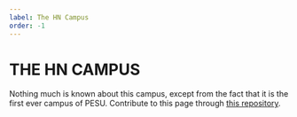 ```yaml
---
label: The HN Campus
order: -1
---
```


# THE HN CAMPUS
Nothing much is known about this campus, except from the fact that it is the first ever campus of PESU. Contribute to this page through [this repository](https://github.com/HackerSpace-PESU/pesu-for-dummies).
